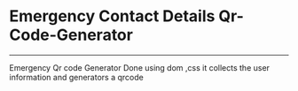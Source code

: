 # Emergency Contact Details Qr-Code-Generator

---
<p>Emergency Qr code Generator Done using dom ,css it collects the user information and generators a qrcode </p>
